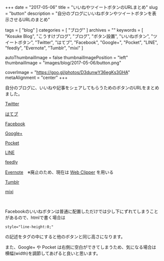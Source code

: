 +++
date = "2017-05-06"
title = "いいねやツイートボタンのURLまとめ"
slug = "button"
description = "自分のブログにいいねボタンやツイートボタンを表示させるURLのまとめ"

tags = [
	"blog"
]
categories = [
	"ブログ"
]
archives = ""
keywords = [
	"Kosuke Blog",
	"こうすけブログ",
	"ブログ",
	"ボタン設置",
	"いいねボタン",
	"ツイートボタン",
	"Twitter",
	"はてブ",
	"Facebook",
	"Google+",
	"Pocket",
	"LINE",
	"feedly",
	"Evernote",
	"Tumblr",
	"mixi"
]

autoThumbnailImage = false
thumbnailImagePosition = "left"
thumbnailImage = "images/blog/2017-05-06/button.png"

coverImage = "https://goo.gl/photos/D3dunwY36egKs3GHA"
metaAlignment = "center"
+++

自分のブログに、いいねや記事をシェアしてもらうためのボタンのURLをまとめました。

[Twitter](https://about.twitter.com/ja/resources/buttons#tweet)

[はてブ](http://b.hatena.ne.jp/guide/bbutton)

[Facebook](https://developers.facebook.com/docs/plugins/like-button?locale=ja_JP#)

[Google+](https://developers.google.com/+/web/+1button/)

[Pocket](https://getpocket.com/publisher/button)

[LINE](https://media.line.me/ja/how_to_install#lineitbutton)

[feedly](https://feedly.com/factory.html)

[Evernote](https://dev.evernote.com/sitememory/#a_builder)　※廃止のため、現在は [Web Clipper](https://evernote.com/intl/jp/webclipper/) を用いる

[Tumblr](https://www.tumblr.com/buttons)

[mixi](http://developer.mixi.co.jp/connect/mixi_plugin/mixi_check/spec_mixi_check/)

<br>

Facebookのいいねボタンは普通に配置しただけでは少し下にずれてしまうことがあるので、htmlで書く場合は

`style="line-height:0;"`

の記述をタグの中にすると他のボタンと同じ高さになります。

また、Google+ や Pocket は右側に空白ができてしまうため、気になる場合は横幅(width)を調節してあげると良いと思います。